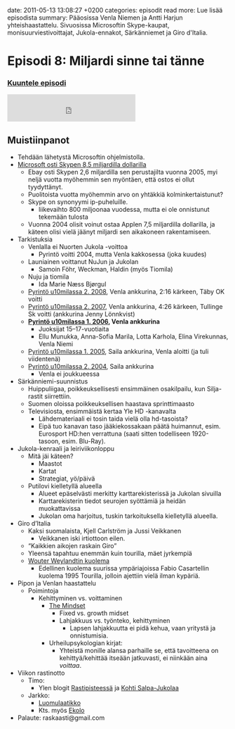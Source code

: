 date: 2011-05-13 13:08:27 +0200
categories: episodit
read more: Lue lis&auml;&auml; episodista
summary: P&auml;&auml;osissa Venla Niemen ja Antti Harjun yhteishaastattelu. Sivuosissa Microsoftin Skype-kaupat, monisuurviestivoittajat, Jukola-ennakot, S&auml;rk&auml;nniemet ja Giro d&#x27;Italia.

#  Episodi 8: Miljardi sinne tai t&auml;nne

### [Kuuntele episodi](http://traffic.libsyn.com/raskaasti/episodi-8_mixdown.output.mp3)

<script type="text/javascript" src="http://player.wizzard.tv/player/o/j/x/133545895598/config/k-a981f8b500e1d1de/uuid/root/height/240/width/480/episode/k-61a8660854616559.m4v"></script>

<iframe src="http://www.facebook.com/plugins/likebox.php?href=http%3A%2F%2Fwww.facebook.com%2Fpages%2FRaskaasti%2F164707666913459&amp;width=292&amp;colorscheme=dark&amp;show_faces=false&amp;stream=false&amp;header=false&amp;height=62" scrolling="no" frameborder="0" style="border:none; overflow:hidden; width:292px; height:62px;" allowTransparency="true">
</iframe>

  <h2>Muistiinpanot</h2>

  <ul>
    <li>Tehd&auml;&auml;n l&auml;hetyst&auml; Microsoftin ohjelmistolla.
    </li>
    <li>
      <a href="http://www.bloomberg.com/news/2011-05-10/microsoft-said-to-be-negotiating-purchase-of-internet-call-provider-skype.html">Microsoft osti Skypen 8,5 miljardilla dollarilla</a>
    </li>
    <li style="list-style: none">
      <ul>
        <li>Ebay osti Skypen 2,6 miljardilla sen perustajilta vuonna 2005, myi nelj&auml; vuotta my&ouml;hemmin sen my&ouml;nt&auml;en, ett&auml; ostos ei ollut tyydytt&auml;nyt.
        </li>
        <li>Puolitoista vuotta my&ouml;hemmin arvo on yht&auml;kki&auml; kolminkertaistunut?
        </li>
        <li>Skype on synonyymi ip-puheluille.
        </li>
        <li style="list-style: none">
          <ul>
            <li>liikevaihto 800 miljoonaa vuodessa, mutta ei ole onnistunut tekem&auml;&auml;n tulosta
            </li>
          </ul>
        </li>
        <li>Vuonna 2004 olisit voinut ostaa Applen 7,5 miljardilla dollarilla, ja k&auml;teen olisi viel&auml; j&auml;&auml;nyt miljardi sen aikakoneen rakentamiseen.
        </li>
      </ul>
    </li>
    <li>Tarkistuksia
    </li>
    <li style="list-style: none">
      <ul>
        <li>Venlalla ei Nuorten Jukola -voittoa
        </li>
        <li style="list-style: none">
          <ul>
            <li>Pyrint&ouml; voitti 2004, mutta Venla kakkosessa (joka kuudes)
            </li>
          </ul>
        </li>
        <li>Launiainen voittanut NuJun ja Jukolan
        </li>
        <li style="list-style: none">
          <ul>
            <li>Samoin F&ouml;hr, Weckman, Haldin (my&ouml;s Tiomila)
            </li>
          </ul>
        </li>
        <li>Nuju ja tiomila
        </li>
        <li style="list-style: none">
          <ul>
            <li>Ida Marie N&aelig;ss Bj&oslash;rgul
            </li>
          </ul>
        </li>
        <li>
          <a href="http://www.u10mila.se/resultat/2008/totres_0002.htm">Pyrint&ouml; u10milassa 2. 2008</a>, Venla ankkurina, 2:16 k&auml;rkeen, T&auml;by OK voitti
        </li>
        <li>
          <a href="http://www.u10mila.se/resultat/2007/totres_0002.htm">Pyrint&ouml; u10milassa 2. 2007</a>, Venla ankkurina, 4:26 k&auml;rkeen, Tullinge Sk voitti (ankkurina Jenny L&ouml;nnkvist)
        </li>
        <li>
          <a href="http://www.u10mila.se/resultat/2006/totres_0002.htm"><b>Pyrint&ouml; u10milassa 1. 2006</b></a><b>, Venla ankkurina</b>
        </li>
        <li style="list-style: none">
          <ul>
            <li>Juoksijat 15&ndash;17-vuotiaita
            </li>
            <li>Ellu Munukka, Anna-Sofia Marila, Lotta Karhola, Elina Virekunnas, Venla Niemi
            </li>
          </ul>
        </li>
        <li>
          <a href="http://www.u10mila.se/resultat/2005/totres_0002.htm">Pyrint&ouml; u10milassa 1. 2005</a>, Saila ankkurina, Venla aloitti (ja tuli viidenten&auml;)
        </li>
        <li>
          <a href="http://www.u10mila.se/resultat/2004/totres_0002.htm">Pyrint&ouml; u10milassa 2. 2004</a>, Saila ankkurina
        </li>
        <li style="list-style: none">
          <ul>
            <li>Venla ei joukkueessa
            </li>
          </ul>
        </li>
      </ul>
    </li>
    <li>S&auml;rk&auml;nniemi-suunnistus
    </li>
    <li style="list-style: none">
      <ul>
        <li>Huippuliigaa, poikkeuksellisesti ensimm&auml;inen osakilpailu, kun Silja-rastit siirrettiin.
        </li>
        <li>Suomen oloissa poikkeuksellisen haastava sprinttimaasto
        </li>
        <li>Televisiosta, ensimm&auml;ist&auml; kertaa Yle HD -kanavalta
        </li>
        <li style="list-style: none">
          <ul>
            <li>L&auml;hdemateriaali ei tosin taida viel&auml; olla hd-tasoista?
            </li>
            <li>Eip&auml; tuo kanavan taso j&auml;&auml;kiekossakaan p&auml;&auml;t&auml; huimannut, esim. Eurosport HD:hen verrattuna (saati sitten todelliseen 1920-tasoon, esim. Blu-Ray).
            </li>
          </ul>
        </li>
      </ul>
    </li>
    <li>Jukola-kenraali ja leiriviikonloppu
    </li>
    <li style="list-style: none">
      <ul>
        <li>Mit&auml; j&auml;i k&auml;teen?
        </li>
        <li style="list-style: none">
          <ul>
            <li>Maastot
            </li>
            <li>Kartat
            </li>
            <li>Strategiat, y&ouml;/p&auml;iv&auml;
            </li>
          </ul>
        </li>
        <li>Putilovi kielletyll&auml; alueella
        </li>
        <li style="list-style: none">
          <ul>
            <li>Alueet ep&auml;selv&auml;sti merkitty karttarekisteriss&auml; ja Jukolan sivuilla
            </li>
            <li>Karttarekisterin tiedot seurojen sy&ouml;tt&auml;mi&auml; ja heid&auml;n muokattavissa
            </li>
            <li>Jukolan oma harjoitus, tuskin tarkoituksella kielletyll&auml; alueella.
            </li>
          </ul>
        </li>
      </ul>
    </li>
    <li>Giro d&rsquo;Italia
    </li>
    <li style="list-style: none">
      <ul>
        <li>Kaksi suomalaista, Kjell Carlstr&ouml;m ja Jussi Veikkanen
        </li>
        <li style="list-style: none">
          <ul>
            <li>Veikkanen iski irtiottoon eilen.
            </li>
          </ul>
        </li>
        <li>&ldquo;Kaikkien aikojen raskain Giro&rdquo;
        </li>
        <li>Yleens&auml; tapahtuu enemm&auml;n kuin tourilla, m&auml;et jyrkempi&auml;&nbsp;
        </li>
        <li>
          <a href="http://velonews.competitor.com/2011/05/news/weylandt-dies-after-giro-crash_171955">Wouter Weylandtin kuolema</a>
        </li>
        <li style="list-style: none">
          <ul>
            <li>Edellinen kuolema suurissa ymp&auml;riajoissa Fabio Casartellin kuolema 1995 Tourilla, jolloin ajettiin viel&auml; ilman kyp&auml;ri&auml;.
            </li>
          </ul>
        </li>
      </ul>
    </li>
    <li>Pipon ja Venlan haastattelu
    </li>
    <li style="list-style: none">
      <ul>
        <li>Poimintoja
        </li>
        <li style="list-style: none">
          <ul>
            <li>Kehittyminen vs. voittaminen
            </li>
            <li style="list-style: none">
              <ul>
                <li>
                  <a href="http://mindsetonline.com/">The Mindset</a>
                </li>
                <li style="list-style: none">
                  <ul>
                    <li>Fixed vs. growth midset
                    </li>
                    <li>Lahjakkuus vs. ty&ouml;nteko, kehittyminen
                    </li>
                    <li style="list-style: none">
                      <ul>
                        <li>Lapsen lahjakkuutta ei pid&auml; kehua, vaan yrityst&auml; ja onnistumisia.
                        </li>
                      </ul>
                    </li>
                  </ul>
                </li>
                <li>Urheilupsykologian kirjat:
                </li>
                <li style="list-style: none">
                  <ul>
                    <li>Yhteist&auml; monille alansa parhaille se, ett&auml; tavoitteena on kehitty&auml;/kehitt&auml;&auml; itse&auml;&auml;n jatkuvasti, ei niink&auml;&auml;n aina <i>voittaa</i>.
                    </li>
                  </ul>
                </li>
              </ul>
            </li>
          </ul>
        </li>
      </ul>
    </li>
    <li>Viikon rastinotto
    </li>
    <li style="list-style: none">
      <ul>
        <li>Timo:
        </li>
        <li style="list-style: none">
          <ul>
            <li>Ylen blogit <a href="http://yle.fi/urheilu/kolumnit/rastipisteessa/">Rastipisteess&auml;</a> ja <a href="http://yle.fi/alueet/kymenlaakso/salpajukola/">Kohti Salpa-Jukolaa</a>
            </li>
          </ul>
        </li>
        <li>Jarkko:
        </li>
        <li style="list-style: none">
          <ul>
            <li>
              <a href="http://www.luomulaatikko.com/">Luomulaatikko</a>
            </li>
            <li>Kts. my&ouml;s <a href="http://www.ekolo.fi/">Ekolo</a>
            </li>
          </ul>
        </li>
      </ul>
    </li>
    <li>Palaute: raskaasti@gmail.com
    </li>
  </ul>
